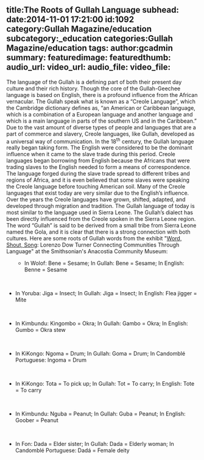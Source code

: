 title:The Roots of Gullah Language
subhead:
date:2014-11-01 17:21:00
id:1092
category:Gullah Magazine/education
subcategory:_education
categories:Gullah Magazine/education
tags:
author:gcadmin
summary:
featuredimage:
featuredthumb:
audio_url:
video_url:
audio_file:
video_file:
---
The language of the Gullah is a defining part of both their present day culture and their rich history. Though the core of the Gullah-Geechee language is based on English, there is a profound influence from the African vernacular. The Gullah speak what is known as a “Creole Language”, which the Cambridge dictionary defines as, “an American or Caribbean language, which is a combination of a European language and another language and which is a main language in parts of the southern US and in the Caribbean.” Due to the vast amount of diverse types of people and languages that are a part of commerce and slavery, Creole languages, like Gullah, developed as a universal way of communication. In the 18<sup>th</sup> century, the Gullah language really began taking form. The English were considered to be the dominant influence when it came to the slave trade during this period. Creole languages began borrowing from English because the Africans that were trading slaves to the English needed to form a means of correspondence. The language forged during the slave trade spread to different tribes and regions of Africa, and it is even believed that some slaves were speaking the Creole language before touching American soil. Many of the Creole languages that exist today are very similar due to the English’s influence. Over the years the Creole languages have grown, shifted, adapted, and developed through migration and tradition. The Gullah language of today is most similar to the language used in Sierra Leone. The Gullah’s dialect has been directly influenced from the Creole spoken in the Sierra Leone region. The word “Gullah” is said to be derived from a small tribe from Sierra Leone named the Gola, and it is clear that there is a strong connection with both cultures. Here are some roots of Gullah words from the exhibit "<a href="//wapo.st/Y9ST7a" target="_blank">Word, Shout, Song</a>: Lorenzo Dow Turner Connecting Communities Through Language" at the Smithsonian's Anacostia Community Museum: &nbsp; <ul> <ul> <li>In Wolof: Bene = Sesame; In Gullah: Bene = Sesame; In English: Benne = Sesame</li> </ul> </ul> &nbsp; <ul> <li>In Yoruba: Jiga = Insect; In Gullah: Jiga = Insect; In English: Flea jigger = Mite</li> </ul> &nbsp; &nbsp; <ul> <li>In Kimbundu: Kingombo = Okra; In Gullah: Gambo = Okra; In English: Gumbo = Okra stew</li> </ul> &nbsp; &nbsp; <ul> <li>In KiKongo: Ngoma = Drum; In Gullah: Goma = Drum; In Candomblé Portuguese: Ingoma = Drum</li> </ul> &nbsp; &nbsp; <ul> <li>In KiKongo: Tota = To pick up; In Gullah: Tot = To carry; In English: Tote = To carry</li> </ul> &nbsp; &nbsp; <ul> <li>In Kimbundu: Nguba = Peanut; In Gullah: Guba = Peanut; In English: Goober = Peanut</li> </ul> &nbsp; &nbsp; <ul> <li>In Fon: Dada = Elder sister; In Gullah: Dada = Elderly woman; In Candomblé Portuguese: Dadá = Female deity</li> </ul> &nbsp; &nbsp;